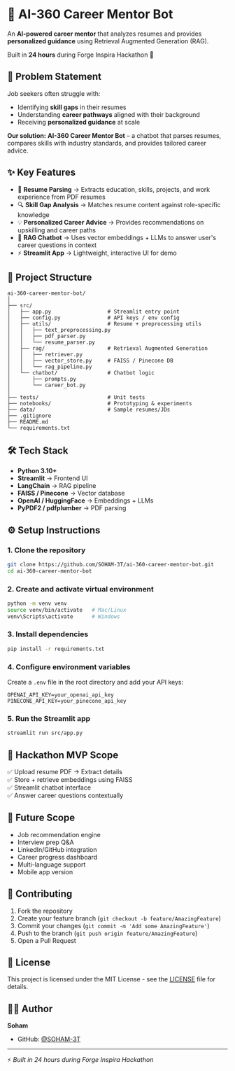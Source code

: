 # 🤖 AI-360 Career Mentor Bot

An **AI-powered career mentor** that analyzes resumes and provides **personalized guidance** using Retrieval Augmented Generation (RAG).

Built in **24 hours** during Forge Inspira Hackathon 🚀

## 📌 Problem Statement

Job seekers often struggle with:
- Identifying **skill gaps** in their resumes
- Understanding **career pathways** aligned with their background  
- Receiving **personalized guidance** at scale

**Our solution:** **AI-360 Career Mentor Bot** – a chatbot that parses resumes, compares skills with industry standards, and provides tailored career advice.

## ✨ Key Features

- 📄 **Resume Parsing** → Extracts education, skills, projects, and work experience from PDF resumes
- 🔍 **Skill Gap Analysis** → Matches resume content against role-specific knowledge
- 💡 **Personalized Career Advice** → Provides recommendations on upskilling and career paths
- 🧠 **RAG Chatbot** → Uses vector embeddings + LLMs to answer user's career questions in context
- ⚡ **Streamlit App** → Lightweight, interactive UI for demo

## 📂 Project Structure

```
ai-360-career-mentor-bot/
│
├── src/
│   ├── app.py                  # Streamlit entry point
│   ├── config.py               # API keys / env config
│   ├── utils/                  # Resume + preprocessing utils
│   │   ├── text_preprocessing.py
│   │   ├── pdf_parser.py
│   │   └── resume_parser.py
│   ├── rag/                    # Retrieval Augmented Generation
│   │   ├── retriever.py
│   │   ├── vector_store.py     # FAISS / Pinecone DB
│   │   └── rag_pipeline.py
│   └── chatbot/                # Chatbot logic
│       ├── prompts.py
│       └── career_bot.py
│
├── tests/                      # Unit tests
├── notebooks/                  # Prototyping & experiments
├── data/                       # Sample resumes/JDs
├── .gitignore
├── README.md
└── requirements.txt
```

## 🛠️ Tech Stack

- **Python 3.10+**
- **Streamlit** → Frontend UI
- **LangChain** → RAG pipeline
- **FAISS / Pinecone** → Vector database
- **OpenAI / HuggingFace** → Embeddings + LLMs
- **PyPDF2 / pdfplumber** → PDF parsing

## ⚙️ Setup Instructions

### 1. Clone the repository
```bash
git clone https://github.com/SOHAM-3T/ai-360-career-mentor-bot.git
cd ai-360-career-mentor-bot
```

### 2. Create and activate virtual environment
```bash
python -m venv venv
source venv/bin/activate   # Mac/Linux
venv\Scripts\activate      # Windows
```

### 3. Install dependencies
```bash
pip install -r requirements.txt
```

### 4. Configure environment variables
Create a `.env` file in the root directory and add your API keys:
```env
OPENAI_API_KEY=your_openai_api_key
PINECONE_API_KEY=your_pinecone_api_key
```

### 5. Run the Streamlit app
```bash
streamlit run src/app.py
```

## 🎯 Hackathon MVP Scope

✅ Upload resume PDF → Extract details  
✅ Store + retrieve embeddings using FAISS  
✅ Streamlit chatbot interface  
✅ Answer career questions contextually  

## 📌 Future Scope

- Job recommendation engine
- Interview prep Q&A
- LinkedIn/GitHub integration
- Career progress dashboard
- Multi-language support
- Mobile app version

## 🤝 Contributing

1. Fork the repository
2. Create your feature branch (`git checkout -b feature/AmazingFeature`)
3. Commit your changes (`git commit -m 'Add some AmazingFeature'`)
4. Push to the branch (`git push origin feature/AmazingFeature`)
5. Open a Pull Request

## 📄 License

This project is licensed under the MIT License - see the [LICENSE](LICENSE) file for details.

## 👨‍💻 Author

**Soham**
- GitHub: [@SOHAM-3T](https://github.com/SOHAM-3T)

---

⚡️ *Built in 24 hours during Forge Inspira Hackathon*


